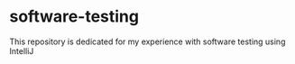 # software-testing
This repository is dedicated for my experience with software testing using IntelliJ
